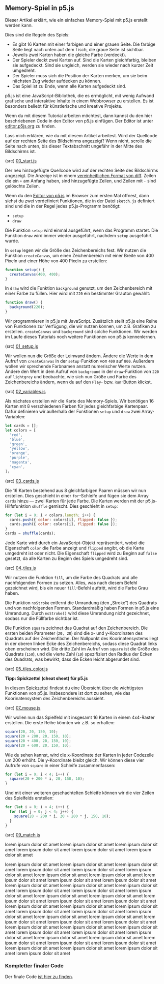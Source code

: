 ## Memory-Spiel in p5.js

Dieser Artikel erklärt, wie ein einfaches Memory-Spiel mit p5.js erstellt werden kann.

Dies sind die Regeln des Spiels:

- Es gibt 16 Karten mit einer farbigen und einer grauen Seite. Die farbige Seite liegt nach unten auf dem Tisch, die graue Seite ist sichtbar.
- Jeweils zwei Karten haben die gleiche Farbe (verdeckt).
- Der Spieler deckt zwei Karten auf. Sind die Karten gleichfarbig, bleiben sie aufgedeckt. Sind sie ungleich, werden sie wieder nach kurzer Zeit umgedreht.
- Der Spieler muss sich die Position der Karten merken, um sie beim nächsten Zug wieder aufdecken zu können.
- Das Spiel ist zu Ende, wenn alle Karten aufgedeckt sind.

p5.js ist eine JavaScript-Bibliothek, die es ermöglicht, mit wenig Aufwand grafische und interaktive Inhalte in einem Webbrowser zu erstellen. Es ist besonders beliebt für künstlerische und kreative Projekte.

Wenn du mit diesem Tutorial arbeiten möchtest, dann kannst du den hier beschriebenen Code in den Editor von p5.js einfügen. Der Editor ist unter [editor.p5js.org](https://editor.p5js.org/) zu finden.

Lass mich erklären, wie du mit diesem Artikel arbeitest. Wird der Quellcode auf der rechten Seite des Bildschirms angezeigt? Wenn nicht, scrolle die Seite nach unten, bis dieser Textabschnitt ungefähr in der Mitte des Bildschirms ist.

(src) [00_start.js](./src/00_start.js)

Der neu hinzugefügte Quellcode wird auf der rechten Seite des Bildschirms angezeigt. Die Anzeige ist in einem [vereinheitlichen Format von diff](https://en.wikipedia.org/wiki/Diff#Unified_format). Zeilen die ein `+` am Anfang haben, sind hinzugefügte Zeilen, und Zeilen mit `-` sind gelöschte Zeilen.

Wenn du den [Editor von p5.js](https://editor.p5js.org/) im Browser zum ersten Mal öffnest, dann siehst du zwei vordefiniert Funktionen, die in der Datei `sketch.js` definiert sind und die in der Regel jedes p5.js-Programm benötigt:

- `setup`
- `draw`

Die Funktion `setup` wird einmal ausgeführt, wenn das Programm startet. Die Funktion `draw` wird immer wieder ausgeführt, nachdem `setup` ausgeführt wurde.

In `setup` legen wir die Größe des Zeichenbereichs fest. Wir nutzen die Funktion `createCanvas`, um einen Zeichenbereich mit einer Breite von 400 Pixeln und einer Höhe von 400 Pixeln zu erstellen:

```js
function setup() {
  createCanvas(400, 400);
}
```

In `draw` wird die Funktion `background` genutzt, um den Zeichenbereich mit einer Farbe zu füllen. Hier wird mit `220` ein bestimmter Grauton gewählt:

```js
function draw() {
  background(220);
}
```

Wir programmieren in p5.js mit JavaScript. Zusätzlich stellt p5.js eine Reihe von Funktionen zur Verfügung, die wir nutzen können, um z.B. Grafiken zu erstellen. `createCanvas` und `background` sind solche Funktionen.
Wir werden im Laufe dieses Tutorials noch weitere Funktionen von p5.js kennenlernen.

(src) [01_setup.js](./src/01_setup.js)

Wir wollen nun die Größe der Leinwand ändern. Ändere die Werte in dem Aufruf von `createCanvas` in der `setup`-Funktion von `400` auf `800`. Außerdem wollen wir sprechende Farbnamen anstatt numerischer Werte nutzen. Ändere den Wert in dem Aufruf von `background` in der `draw`-Funktion von `220` auf `lightgrey` und beobachte, wie sich nun Größe und Farbe des Zeichenbereichs ändern, wenn du auf den `Play`- bzw. `Run`-Button klickst.

(src) [02_variables.js](./src/02_variables.js)

Als nächstes erstellen wir die Karte des Memory-Spiels. Wir benötigen 16 Karten mit 8 verschiedenen Farben für jedes gleichfarbige Kartenpaar. Dafür definieren wir außerhalb der Funktionen `setup` und `draw` zwei Array-Variablen:

```js
let cards = [];
let colors = [
  'red',
  'blue',
  'green',
  'yellow',
  'orange',
  'purple',
  'magenta',
  'cyan',
];
```

(src) [03_cards.js](./src/03_cards.js)

Die 16 Karten bestehend aus 8 gleichfarbigen Paaren müssen wir nun erstellen. Dies geschieht in einer `for`-Schleife und fügen sie dem Array `cards` hinzu &mdash; zwei Karten für jede Farbe. Die Karten werden mit der p5.js-Hilfsfunktion `shuffle` gemischt. Dies geschieht in `setup`:

```js
for (let i = 0; i < colors.length; i++) {
  cards.push({ color: colors[i], flipped: false });
  cards.push({ color: colors[i], flipped: false });
}
cards = shuffle(cards);
```

Jede Karte wird durch ein JavaScript-Objekt repräsentiert, wobei die Eigenschaft `color` die Farbe anzeigt und `flipped` angibt, ob die Karte umgedreht ist oder nicht. Die Eigenschaft `flipped` wird zu Beginn auf `false` gesetzt, da alle Karten zu Beginn des Spiels umgedreht sind.

(src) [04_tiles.js](./src/04_tiles.js)

Wir nutzen die Funktion `fill`, um die Farbe des Quadrats und alle nachfolgenden Formen zu setzen. Alles, was nach diesem Befehl gezeichnet wird, bis ein neuer `fill`-Befehl auftritt, wird die Farbe Grau haben.

Die Funktion `noStroke` entfernt die Umrandung (den „Stroke“) des Quadrats und von nachfolgenden Formen. Standardmäßig haben Formen in p5.js eine Umrandung. Durch `noStroke()` wird diese Umrandung nicht gezeichnet, sodass nur die Füllfarbe sichtbar ist.

Die Funktion `square` zeichnet das Quadrat auf den Zeichenbereich. Die ersten beiden Parameter (`20, 20`) sind die x- und y-Koordinaten des Quadrats auf der Zeichenfläche. Der Nullpunkt des Koorinatensystems liegt in der oberen linken Ecke des Zeichenbereichs, sodass diese Quadrat links oben erscheinen wird. Die dritte Zahl im Aufruf von `square` ist die Größe des Quadrats (`150`), und die vierte Zahl (`10`) spezifiziert den Radius der Ecken des Quadrats, was bewirkt, dass die Ecken leicht abgerundet sind.

(src) [05_tiles_color.js](./src/05_tiles_color.js)

**Tipp: Spickzettel (cheat sheet) für p5.js**

In diesem [Spickzettel](https://bmoren.github.io/p5js-cheat-sheet/de.html) findest du eine Übersicht über die wichtigsten Funktionen von p5.js. Insbesondere ist dort zu sehen, wie das Koorinatensystem des Zeichenbereichs aussieht.

(src) [07_mouse.js](./src/07_mouse.js)

Wir wollen nun das Spielfeld mit insgesamt 16 Karten in einem 4x4-Raster erstellen. Die erste Reihe könnten wir z.B. so erhalten:

```js
square(20, 20, 150, 10);
square(20 + 200, 20, 150, 10);
square(20 + 400, 20, 150, 10);
square(20 + 600, 20, 150, 10);
```

Wie du sehen kannst, wird die x-Koordinate der Karten in jeder Codezeile um 200 erhöht. Die y-Koordinate bleibt gleich. Wir können diese vier Aufrufe von `square` in einer Schleife zusammenfassen:

```js
for (let i = 0; i < 4; i++) {
  square(20 + 200 * i, 20, 150, 10);
}
```

Und mit einer weiteren geschachtelten Schleife können wir die vier Zeilen des Spielfelds erstellen:

```js
for (let i = 0; i < 4; i++) {
  for (let j = 0; j < 4; j++) {
    square(20 + 200 * i, 20 + 200 * j, 150, 10);
  }
}
```

(src) [09_match.js](./src/09_match.js)

lorem ipsum dolor sit amet lorem ipsum dolor sit amet lorem ipsum dolor sit amet lorem ipsum dolor sit amet lorem ipsum dolor sit amet lorem ipsum dolor sit amet

lorem ipsum dolor sit amet lorem ipsum dolor sit amet lorem ipsum dolor sit amet lorem ipsum dolor sit amet lorem ipsum dolor sit amet lorem ipsum dolor sit amet
lorem ipsum dolor sit amet lorem ipsum dolor sit amet lorem ipsum dolor sit amet lorem ipsum dolor sit amet lorem ipsum dolor sit amet lorem ipsum dolor sit amet
lorem ipsum dolor sit amet lorem ipsum dolor sit amet lorem ipsum dolor sit amet lorem ipsum dolor sit amet lorem ipsum dolor sit amet lorem ipsum dolor sit amet
lorem ipsum dolor sit amet lorem ipsum dolor sit amet lorem ipsum dolor sit amet lorem ipsum dolor sit amet lorem ipsum dolor sit amet lorem ipsum dolor sit amet
lorem ipsum dolor sit amet lorem ipsum dolor sit amet lorem ipsum dolor sit amet lorem ipsum dolor sit amet lorem ipsum dolor sit amet lorem ipsum dolor sit amet
lorem ipsum dolor sit amet lorem ipsum dolor sit amet lorem ipsum dolor sit amet lorem ipsum dolor sit amet lorem ipsum dolor sit amet lorem ipsum dolor sit amet
lorem ipsum dolor sit amet lorem ipsum dolor sit amet lorem ipsum dolor sit amet lorem ipsum dolor sit amet lorem ipsum dolor sit amet lorem ipsum dolor sit amet
lorem ipsum dolor sit amet lorem ipsum dolor sit amet lorem ipsum dolor sit amet lorem ipsum dolor sit amet lorem ipsum dolor sit amet lorem ipsum dolor sit amet

### Kompletter finaler Code

Der finale Code [ist hier zu finden](./src/99_final.js).

